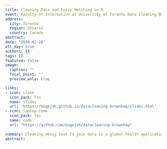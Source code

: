 ```yaml
---
title: Cleaning Data and Fuzzy Matching in R
event: Faculty of Information at University of Toronto Data Cleaning Brown Bag
address:
  city: Toronto
  region: Ontario
  country: Canada
abstract:
date: "2020-02-28"
all_day: true
authors: []
tags: []
featured: false
image:
  caption: ""
  focal_point: ""
  preview_only: true

links:
- icon: clone
  icon_pack: fas
  name: slides
  url: "https://eugejoh.github.io/datacleaning-brownbag/slides.html"
- icon: laptop-code
  icon_pack: fas
  name: code
  url: "https://github.com/eugejoh/datacleaning-brownbag"
  
summary: Cleaning messy text to join data in a global health application
abstract: 
---
```



